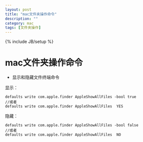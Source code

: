 ```yaml
---
layout: post
title: "mac文件夹操作命令"
description: ""
category: mac
tags: [文件夹操作]
---
```

{% include JB/setup %}

mac文件夹操作命令
==========

 - 显示和隐藏文件终端命令

显示：

    defaults write com.apple.finder AppleShowAllFiles -bool true
    //或者 
    defaults write com.apple.finder AppleShowAllFiles  YES

隐藏：

    defaults write com.apple.finder AppleShowAllFiles -bool false
    //或者 
    defaults write com.apple.finder AppleShowAllFiles  NO


